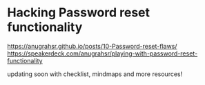 # Hacking Password reset functionality

https://anugrahsr.github.io/posts/10-Password-reset-flaws/
https://speakerdeck.com/anugrahsr/playing-with-password-reset-functionality

updating soon with checklist, mindmaps and more resources!
